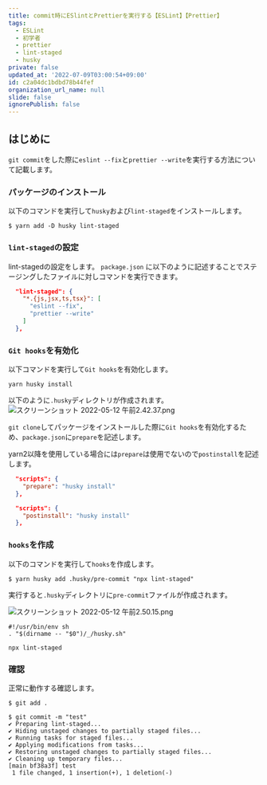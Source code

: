 ```yaml
---
title: commit時にESlintとPrettierを実行する【ESLint】【Prettier】
tags:
  - ESLint
  - 初学者
  - prettier
  - lint-staged
  - husky
private: false
updated_at: '2022-07-09T03:00:54+09:00'
id: c2a04dc1bdbd78b44fef
organization_url_name: null
slide: false
ignorePublish: false
---
```

## はじめに
`git commit`をした際に`eslint --fix`と`prettier --write`を実行する方法について記載します。

### パッケージのインストール
以下のコマンドを実行して`husky`および`lint-staged`をインストールします。
```:ターミナル
$ yarn add -D husky lint-staged
```

### `lint-staged`の設定
lint-stagedの設定をします。
`package.json` に以下のように記述することでステージングしたファイルに対しコマンドを実行できます。
```package.json
  "lint-staged": {
    "*.{js,jsx,ts,tsx}": [
      "eslint --fix",
      "prettier --write"
    ]
  },
```

### `Git hooks`を有効化
以下コマンドを実行して`Git hooks`を有効化します。

```:ターミナル
yarn husky install
```

以下のように`.husky`ディレクトリが作成されます。
![スクリーンショット 2022-05-12 午前2.42.37.png](https://qiita-image-store.s3.ap-northeast-1.amazonaws.com/0/2342443/e805ff5f-3178-31a2-18d7-b33fa0f9e9b4.png)


`git clone`してパッケージをインストールした際に`Git hooks`を有効化するため、`package.json`に`prepare`を記述します。

yarn2以降を使用している場合には`prepare`は使用でないので`postinstall`を記述します。

```package.json
  "scripts": {
    "prepare": "husky install"
  },
```

```package.json
  "scripts": {
    "postinstall": "husky install"
  },
```


### `hooks`を作成
以下のコマンドを実行して`hooks`を作成します。
```:ターミナル
$ yarn husky add .husky/pre-commit "npx lint-staged"
```
実行すると`.husky`ディレクトリに`pre-commit`ファイルが作成されます。

![スクリーンショット 2022-05-12 午前2.50.15.png](https://qiita-image-store.s3.ap-northeast-1.amazonaws.com/0/2342443/e34af6af-0665-9086-f13b-15a5405e3811.png)


```pre-commit
#!/usr/bin/env sh
. "$(dirname -- "$0")/_/husky.sh"

npx lint-staged
```


### 確認
正常に動作する確認します。

```:ターミナル
$ git add .

$ git commit -m "test"
✔ Preparing lint-staged...
✔ Hiding unstaged changes to partially staged files...
✔ Running tasks for staged files...
✔ Applying modifications from tasks...
✔ Restoring unstaged changes to partially staged files...
✔ Cleaning up temporary files...
[main bf38a3f] test
 1 file changed, 1 insertion(+), 1 deletion(-)
```
